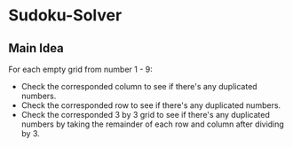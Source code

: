 # Sudoku-Solver

## Main Idea
For each empty grid from number 1 - 9:
<ul>
  <li>Check the corresponded column to see if there's any duplicated numbers.</li>
  <li>Check the corresponded row to see if there's any duplicated numbers.</li>
  <li>Check the corresponded 3 by 3 grid to see if there's any duplicated numbers by taking the remainder of each row and column after dividing by 3.</li>
</ul>
